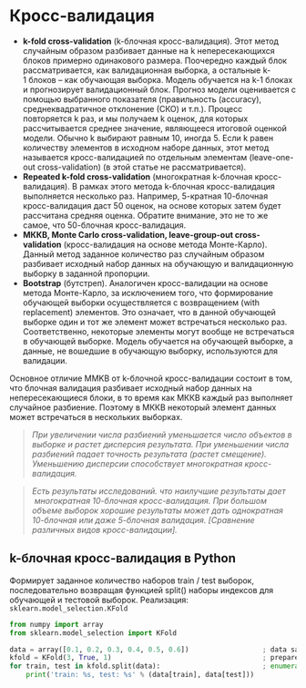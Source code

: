 # Кросс-валидация

- **k-fold cross-validation** (k-блочная кросс-валидация). Этот метод случайным образом разбивает данные на k непересекающихся блоков примерно одинакового размера. Поочередно каждый блок рассматривается, как валидационная выборка, а остальные k-1 блоков – как обучающая выборка. Модель обучается на k-1 блоках и прогнозирует валидационный блок. Прогноз модели оценивается с помощью выбранного показателя (правильность (accuracy), среднеквадратичное отклонение (СКО) и т.п.). Процесс повторяется k раз, и мы получаем k оценок, для которых рассчитывается среднее значение, являющееся итоговой оценкой модели. Обычно k выбирают равным 10, иногда 5. Если k равен количеству элементов в исходном наборе данных, этот метод называется кросс-валидацией по отдельным элементам (leave-one-out cross-validation) (в этой статье не рассматривается).
- **Repeated k-fold cross-validation** (многократная k-блочная кросс-валидация). В рамках этого метода k-блочная кросс-валидация выполняется несколько раз. Например, 5-кратная 10-блочная кросс-валидация даст 50 оценок, на основе которых затем будет рассчитана средняя оценка. Обратите внимание, это не то же самое, что 50-блочная кросс-валидация.
- **МККВ, Monte Carlo cross-validation, leave-group-out cross-validation** (кросс-валидация на основе метода Монте-Карло). Данный метод заданное количество раз случайным образом разбивает исходный набор данных на обучающую и валидационную выборку в заданной пропорции.
- **Bootstrap** (бутстреп). Аналогичен кросс-валидации на основе метода Монте-Карло, за исключением того, что формирование обучающей выборки осуществляется с возвращением (with replacement) элементов. Это означает, что в данной обучающей выборке один и тот же элемент может встречаться несколько раз. Соответственно, некоторые элементы могут вообще не встречаться в обучающей выборке. Модель обучается на обучающей выборке, а данные, не вошедшие в обучающую выборку, используются для валидации. 

Основное отличие MMKB от k-блочной кросс-валидации состоит в том, что блочная валидация  разбивает исходный набор данных на непересекающиеся блоки, в то время как МККВ каждый раз выполняет случайное разбиение. Поэтому в МККВ некоторый элемент данных может встречаться в нескольких выборках. 

> _При увеличении числа разбиений уменьшается число объектов в выборке и растет дисперсия результата. При уменьшении числа разбиений падает точность результата (растет смещение). Уменьшению дисперсии способствует многократная кросс-валидация._

> _Есть результаты исследований. что наилучшие результаты дает  многократная 10-блочная кросс-валидация. При большом объеме выборок хорошие результаты может дать однократная 10-блочная или даже 5-блочная валидация. [Сравнение различных видов кросс-валидации]._

## k-блочная кросс-валидация в Python
Формирует заданное количество наборов train / test выборок, последовательно возвращая функцией split() наборы индексов для обучающей и тестовой выборок.
Реализация: `sklearn.model_selection.KFold`
```python
from numpy import array
from sklearn.model_selection import KFold

data = array([0.1, 0.2, 0.3, 0.4, 0.5, 0.6])                  ; data sample
kfold = KFold(3, True, 1)                                     ; prepare cross validation
for train, test in kfold.split(data):                         ; enumerate splits
    print('train: %s, test: %s' % (data[train], data[test]))
```
